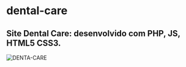 # dental-care

## Site Dental Care: desenvolvido com PHP, JS, HTML5 CSS3.

![DENTA-CARE](https://user-images.githubusercontent.com/6937636/156349501-148f580b-0ded-4a23-aaa0-2f0314f506cc.png)
